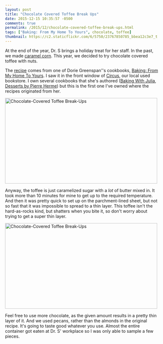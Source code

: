 ```yaml
---
layout: post
title: "Chocolate Covered Toffee Break Ups"
date: 2015-12-15 10:35:57 -0500
comments: true
permalink: /2015/12/chocolate-covered-toffee-break-ups.html
tags: ["Baking: From My Home To Yours", chocolate, toffee]
thumbnail: https://c2.staticflickr.com/6/5750/23767850785_bbea12c3e7_t.jpg
---
```


At the end of the year, Dr. S brings a holiday treat for her staff. In the
past, we made [caramel corn](/2008/12/caramel-corn.html). This year, we
decided to try chocolate covered toffee with nuts.

The [recipe](http://www.popsugar.com/food/Easy-Chocolate-Almond-Toffee-Recipe-36291501) comes
from one of Dorie Greenspan''s cookbooks, [Baking: From My Home To Yours](/tag/baking%3A-from-my-home-to-yours/). I saw it
in the front window of [Circus](http://www.blogto.com/bookstores/circus), our local used 
bookstore. I own several cookbooks that she's authored ([Baking With Julia](/tag/baking-with-julia/),
[Desserts by Pierre Herme](/tag/desserts-by-pierre-herme/)) but this is the first one I've
owned where the recipes originated from her.

<a data-flickr-embed="true"  href="https://www.flickr.com/photos/gnuf/23472171130/in/datetaken/" title="Chocolate-Covered Toffee Break-Ups"><img src="https://farm1.staticflickr.com/652/23472171130_33b6bc5f2d.jpg" width="500" height="281" alt="Chocolate-Covered Toffee Break-Ups"></a><script async src="//embedr.flickr.com/assets/client-code.js" charset="utf-8"></script>

Anyway, the toffee is just caramelized sugar with a *lot* of butter mixed in. It took more than 10
minutes for mine to get up to the required temperature. And then it was pretty quick to
set up on the parchment-lined sheet, but not so fast that it was impossible to spread
to a thin layer. This toffee isn't the hard-as-rocks kind, but shatters when you bite it, 
so don't worry about trying to get a super thin layer.

<a data-flickr-embed="true"  href="https://www.flickr.com/photos/gnuf/23767850785/in/datetaken/" title="Chocolate-Covered Toffee Break-Ups"><img src="https://farm6.staticflickr.com/5750/23767850785_bbea12c3e7.jpg" width="500" height="281" alt="Chocolate-Covered Toffee Break-Ups"></a><script async src="//embedr.flickr.com/assets/client-code.js" charset="utf-8"></script>

Feel free to use more chocolate, as the given amount results in a pretty thin layer of it.
And we used pecans, rather than the almonds in the original recipe. It's going to taste good
whatever you use. Almost the entire container got eaten at Dr. S' workplace so I was only
able to sample a few pieces. 

